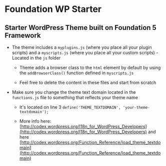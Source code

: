 # Foundation WP Starter

## Starter WordPress Theme built on Foundation 5 Framework

* The theme includes a `myplugins.js` (where you place all your plugin scripts) and a `myscripts.js` (where you place all your custom scripts) - Located in the `js` folder

  * Theme adds a browser class to the `html` element by default by using the `addBrowserClass()` function defined in `myscripts.js` 

  * Feel free to delete the content in these files and start from scratch

* Make sure you change the theme text domain located in the `functions.js` file to something that reflects your theme name

  * It's located on line 3 `define('THEME_TEXTDOMAIN', 'your-theme-textdomain');`

  * More info here: [http://codex.wordpress.org/I18n_for_WordPress_Developers](http://codex.wordpress.org/I18n_for_WordPress_Developers) and here [http://codex.wordpress.org/Function_Reference/load_theme_textdomain](http://codex.wordpress.org/Function_Reference/load_theme_textdomain)

